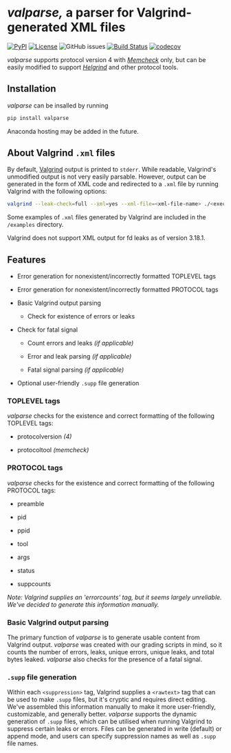 # *valparse,* a parser for Valgrind-generated XML files

[![PyPI](https://img.shields.io/pypi/v/valparse)](https://pypi.org/project/valparse/)
[![License](https://img.shields.io/github/license/tzussman/valparse)](https://github.com/tzussman/valparse)
![GitHub issues](https://img.shields.io/github/issues/tzussman/valparse)
[![Build Status](https://github.com/tzussman/valparse/workflows/Build%20Status/badge.svg?branch=main)](https://github.com/tzussman/valparse/actions?query=workflow%3A%22Build+Status%22)
[![codecov](https://codecov.io/gh/tzussman/valparse/branch/main/graph/badge.svg)](https://codecov.io/gh/tzussman/valparse)

*valparse* supports protocol version 4 with [*Memcheck*][memcheck] only, but can
be easily modified to support [*Helgrind*][helgrind] and other protocol tools.

[memcheck]: https://valgrind.org/docs/manual/mc-manual.html
[helgrind]: https://valgrind.org/docs/manual/hg-manual.html

## Installation

*valparse* can be insalled by running

```sh
pip install valparse
```

Anaconda hosting may be added in the future.

## About Valgrind `.xml` files
By default, [Valgrind][valgrind] output is printed to `stderr`. While readable,
Valgrind's unmodified output is not very easily parsable. However, output can be
generated in the form of XML code and redirected to a `.xml` file by running
Valgrind with the following options:

[valgrind]: https://valgrind.org/

```sh
valgrind --leak-check=full --xml=yes --xml-file=<xml-file-name> ./<executable> <args>
```

Some examples of `.xml` files generated by Valgrind are included in the
`/examples` directory.

Valgrind does not support XML output for fd leaks as of version 3.18.1.

## Features

-   Error generation for nonexistent/incorrectly formatted TOPLEVEL tags

-   Error generation for nonexistent/incorrectly formatted PROTOCOL tags

-   Basic Valgrind output parsing

    -   Check for existence of errors or leaks

-   Check for fatal signal

    -   Count errors and leaks *(if applicable)*

    -   Error and leak parsing *(if applicable)*

    -   Fatal signal parsing *(if applicable)*

-   Optional user-friendly `.supp` file generation

### TOPLEVEL tags

*valparse* checks for the existence and correct formatting of the following
TOPLEVEL tags:

-   protocolversion *(4)*

-   protocoltool *(memcheck)*

### PROTOCOL tags

*valparse* checks for the existence and correct formatting of the following
PROTOCOL tags:

-   preamble

-   pid

-   ppid

-   tool

-   args

-   status

-   suppcounts

*Note: Valgrind supplies an 'errorcounts' tag, but it seems largely unreliable.
We've decided to generate this information manually.*

### Basic Valgrind output parsing

The primary function of *valparse* is to generate usable content from Valgrind
output. *valparse* was created with our grading scripts in mind, so it counts
the number of errors, leaks, unique errors, unique leaks, and total bytes
leaked. *valparse* also checks for the presence of a fatal signal.

### `.supp` file generation

Within each `<suppression>` tag, Valgrind supplies a `<rawtext>` tag that can be
used to make `.supp` files, but it's cryptic and requires direct editing. We've
assembled this information manually to make it more user-friendly, customizable,
and generally better. *valparse* supports the dynamic generation of `.supp`
files, which can be utilised when running Valgrind to suppress certain leaks or
errors. Files can be generated in write (default) or append mode, and users can
specify suppression names as well as `.supp` file names.
